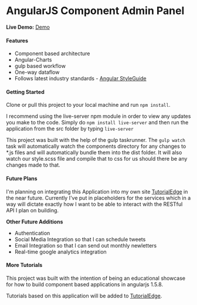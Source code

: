 AngularJS Component Admin Panel
================================

**Live Demo:** [Demo](https://elliotforbes.co.uk/angular-demo/#/)

#### Features

* Component based architecture
* Angular-Charts
* gulp based workflow
* One-way dataflow
* Follows latest industry standards - [Angular StyleGuide](https://github.com/toddmotto/angular-styleguide)

#### Getting Started

Clone or pull this project to your local machine and run ```npm install```.

I recommend using the live-server npm module in order to view any updates you make to the code. Simply do ```npm install live-server``` and then run the application from the src folder by typing ```live-server```

This project was built with the help of the gulp taskrunner. The ```gulp watch``` task will automatically watch the components directory for any changes to *.js files and will automatically bundle them into the dist folder. It will also watch our style.scss file and compile that to css for us should there be any changes made to that.

#### Future Plans

I'm planning on integrating this Application into my own site [TutorialEdge](https://tutorialedge.net) in the near future. Currently I've put in placeholders for the services which in a way will dictate exactly how I want to be able to interact with the RESTful API I plan on building. 

**Other Future Additions**

* Authentication
* Social Media Integration so that I can schedule tweets
* Email Integration so that I can send out monthly newletters
* Real-time google analytics integration

#### More Tutorials

This project was built with the intention of being an educational showcase for how to build component based applications in angularjs 1.5.8. 

Tutorials based on this application will be added to [TutorialEdge](https://tutorialedge.net).